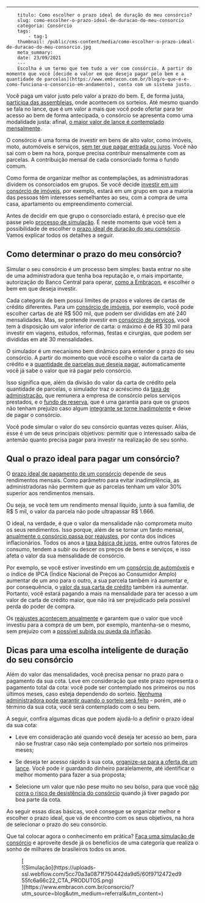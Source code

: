 ---
        titulo: Como escolher o prazo ideal de duração do meu consórcio?
        slug: como-escolher-o-prazo-ideal-de-duracao-do-meu-consorcio
        categoria: Consórcio
        tags:
            - tag-1
        thumbnail: /public/cms-content/media/como-escolher-o-prazo-ideal-de-duracao-do-meu-consorcio.jpg
        meta_summary: 
        date: 23/09/2021
        ---
        Escolha é um termo que tem tudo a ver com consórcio. A partir do momento que você [decide o valor em que deseja pagar pelo bem e a quantidade de parcelas](https://www.embracon.com.br/blog/o-que-e-e-como-funciona-o-consorcio-em-andamento), conta com um sistema justo.

Você paga um valor justo pelo valor a prazo do bem. E, de forma justa, [participa das assembleias](https://www.embracon.com.br/blog/assembleia-de-consorcio-como-funciona), onde acontecem os sorteios. Até mesmo quando se fala no lance, que é um valor a mais que você pode ofertar para ter acesso ao bem de forma antecipada, o consórcio se apresenta como uma modalidade justa: afinal, [o maior valor de lance é contemplado mensalmente](https://www.embracon.com.br/blog/como-funcionam-os-tipos-de-lances-no-consorcio).

O consórcio é uma forma de investir em bens de alto valor, como imóveis, moto, automóveis e serviços, [sem ter que pagar entrada ou juros](https://www.embracon.com.br/blog/consorcio-nao-tem-juros-entenda). Você não sai com o bem na hora, porque precisa contribuir mensalmente com as parcelas. A contribuição mensal de cada consorciado forma o fundo comum.

Como forma de organizar melhor as contemplações, as administradoras dividem os consorciados em grupos. Se você decide [investir em um consórcio de imóveis](https://www.embracon.com.br/blog/investir-em-imoveis-onde-comecar), por exemplo, estará em um grupo em que a maioria das pessoas têm interesses semelhantes ao seu, com a compra de uma casa, apartamento ou empreendimento comercial.

Antes de decidir em que grupo o consorciado estará, é preciso que ele passe pelo [processo de simulação](https://www.embracon.com.br/blog/simulacao-de-consorcio). É neste momento que você tem a possibilidade de escolher o [prazo ideal de duração do seu consórcio](https://www.embracon.com.br/blog/11-coisas-que-voce-precisa-saber-sobre-a-parcela-do-consorcio). Vamos explicar todos os detalhes a seguir.

Como determinar o prazo do meu consórcio? 
------------------------------------------

Simular o seu consórcio é um processo bem simples: basta entrar no site de uma administradora que tenha boa reputação e, o mais importante, autorização do Banco Central para operar, [como a Embracon](https://www.embracon.com.br/), e escolher o bem em que deseja investir.

Cada categoria de bem possui limites de prazos e valores de cartas de crédito diferentes. Para um [consórcio de imóveis](https://www.embracon.com.br/blog/consorcio-de-imoveis-vale-a-pena), por exemplo, você pode escolher cartas de até R$ 500 mil, que podem ser divididas em até 240 mensalidades. Mas, se pretende investir em [consórcio de serviços](https://www.embracon.com.br/blog/conheca-os-principais-consorcios-de-servicos-embracon), você tem à disposição um valor inferior de carta: o máximo é de R$ 30 mil para investir em viagens, estudos, reformas, festas e cirurgias, que podem ser divididas em até 30 mensalidades.

O simulador é um mecanismo bem dinâmico para entender o prazo do seu consórcio. A partir do momento que você escolhe o valor da carta de crédito e a [quantidade de parcelas que deseja pagar](https://www.embracon.com.br/blog/como-e-feito-o-pagamento-da-parcela-do-consorcio), automaticamente você já sabe o valor que irá pagar pelo consórcio.

Isso significa que, além da divisão do valor da carta de crédito pela quantidade de parcelas, o simulador traz o acréscimo da [taxa de administração](https://www.embracon.com.br/blog/como-funciona-a-taxa-de-administracao-de-um-consorcio), que remunera a empresa de consórcio pelos serviços prestados, e o [fundo de reserva](https://www.embracon.com.br/blog/entenda-como-funciona-a-devolucao-do-fundo-de-reserva), que é uma garantia para que os grupos não tenham prejuízo caso algum [integrante se torne inadimplente](https://www.embracon.com.br/blog/nao-consigo-pagar-meu-consorcio-e-agora) e deixe de pagar o consórcio.

Você pode simular o valor do seu consórcio quantas vezes quiser. Aliás, esse é um de seus principais objetivos: permitir que o interessado saiba de antemão quanto precisa pagar para investir na realização de seu sonho.

Qual o prazo ideal para pagar um consórcio? 
--------------------------------------------

O [prazo ideal de pagamento de um consórcio](https://www.embracon.com.br/blog/como-calcular-as-parcelas-no-consorcio) depende de seus rendimentos mensais. Como parâmetro para evitar inadimplência, as administradoras não permitem que as parcelas tenham um valor 30% superior aos rendimentos mensais.

Ou seja, se você tem um rendimento mensal líquido, junto à sua família, de R$ 5 mil, o valor da parcela não pode ultrapassar R$ 1.666.

O ideal, na verdade, é que o valor da mensalidade não comprometa muito os seus rendimentos. Isso porque, além de se tornar um fardo mensal, [anualmente o consórcio passa por reajustes](https://www.embracon.com.br/blog/reajuste-do-consorcio-entenda), por conta dos índices inflacionários. Todos os anos a [taxa básica de juros](https://www.embracon.com.br/blog/como-os-juros-afetam-a-sua-vida), entre outros fatores de consumo, tendem a subir ou descer os preços de bens e serviços, e isso afeta o valor da sua mensalidade de consórcio.

Por exemplo, se você estiver investindo em um [consórcio de automóveis](https://www.embracon.com.br/blog/como-funciona-consorcio-de-automoveis-por-que-boa-opcao) e o índice de IPCA (Índice Nacional de Preços ao Consumidor Amplo) aumentar de um ano para o outro, a sua parcela também irá aumentar e, por consequência, o [valor da sua carta de crédito](https://www.embracon.com.br/blog/tudo-o-que-voce-precisa-saber-sobre-a-carta-de-credito-de-consorcios) também irá aumentar. Portanto, você estará pagando a mais na mensalidade para ter acesso a um valor de carta de crédito maior, que não irá ser prejudicado pela possível perda do poder de compra.

Os [reajustes acontecem anualmente](https://www.embracon.com.br/blog/reajuste-consorcio-como-e-feito) e garantem que o valor que você investiu para a compra de um bem, por exemplo, mantenha-se o mesmo, sem prejuízo com a [possível subida ou queda da inflação](https://www.embracon.com.br/blog/entenda-a-importancia-da-taxa-selic-e-da-inflacao).

Dicas para uma escolha inteligente de duração do seu consórcio 
---------------------------------------------------------------

Além do valor das mensalidades, você precisa pensar no prazo para o pagamento da sua cota. Leve em consideração que este prazo representa o pagamento total da cota: você pode ser contemplado nos primeiros ou nos últimos meses, caso esteja dependendo do sorteio. [Nenhuma administradora pode garantir quando o sorteio será feito](https://www.embracon.com.br/blog/nao-existe-promessa-de-contemplacao-em-consorcio) - porém, até o término da sua cota, você será contemplado com o seu bem.

A seguir, confira algumas dicas que podem ajudá-lo a definir o prazo ideal da sua cota:

- Leve em consideração até quando você deseja ter acesso ao bem, para não se frustrar caso não seja contemplado por sorteio nos primeiros meses;

- Se deseja ter acesso rápido à sua cota, [organize-se para a oferta de um lance](https://www.embracon.com.br/blog/como-fazer-oferta-de-lance-em-consorcio). Você pode ir guardando dinheiro paralelamente, até identificar o melhor momento para fazer a sua proposta;
- Selecione um valor que não pese muito no seu bolso, para que você [não corra o risco de desistência do consórcio](https://www.embracon.com.br/blog/quais-sao-os-resultados-ao-desistir-do-consorcio) quando já tiver pagado por boa parte da cota.

Ao seguir essas dicas básicas, você consegue se organizar melhor e escolher o prazo ideal, que vá de encontro com os seus objetivos, na hora de selecionar o prazo do seu consórcio.

Que tal colocar agora o conhecimento em prática? [Faça uma simulação de consórcio](https://www.embracon.com.br/) e aproveite desde já os benefícios de uma categoria que realiza o sonho de milhares de brasileiros todos os anos.

<figure class="w-richtext-figure-type-image w-richtext-align-center">[<div>![Simulação](https://uploads-ssl.webflow.com/5cc70a3a0871f750442da9d5/60f9712472ed955fc6a66c22_CTA_PRODUTOS.png)</div>](https://www.embracon.com.br/consorcio/?utm_source=blog&utm_medium=referral&utm_content=)</figure>
        